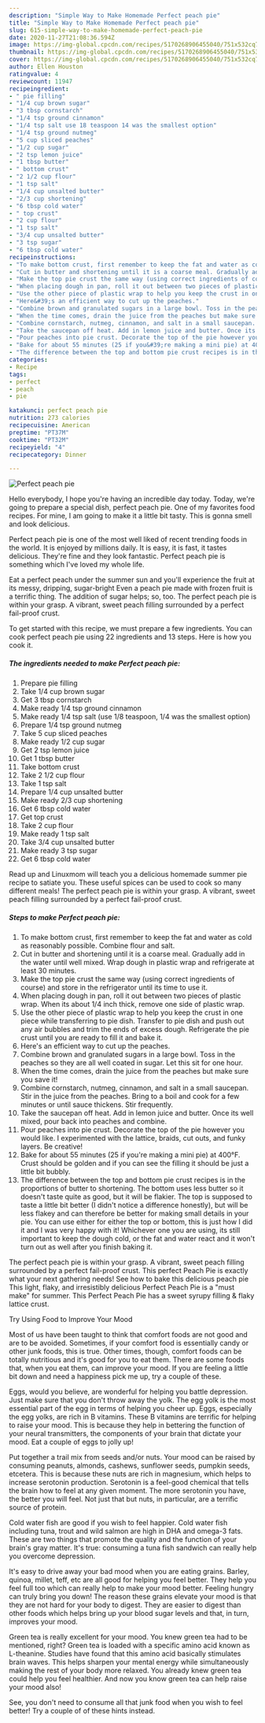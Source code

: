 ```yaml
---
description: "Simple Way to Make Homemade Perfect peach pie"
title: "Simple Way to Make Homemade Perfect peach pie"
slug: 615-simple-way-to-make-homemade-perfect-peach-pie
date: 2020-11-27T21:08:36.594Z
image: https://img-global.cpcdn.com/recipes/5170268906455040/751x532cq70/perfect-peach-pie-recipe-main-photo.jpg
thumbnail: https://img-global.cpcdn.com/recipes/5170268906455040/751x532cq70/perfect-peach-pie-recipe-main-photo.jpg
cover: https://img-global.cpcdn.com/recipes/5170268906455040/751x532cq70/perfect-peach-pie-recipe-main-photo.jpg
author: Ellen Houston
ratingvalue: 4
reviewcount: 11947
recipeingredient:
- " pie filling"
- "1/4 cup brown sugar"
- "3 tbsp cornstarch"
- "1/4 tsp ground cinnamon"
- "1/4 tsp salt use 18 teaspoon 14 was the smallest option"
- "1/4 tsp ground nutmeg"
- "5 cup sliced peaches"
- "1/2 cup sugar"
- "2 tsp lemon juice"
- "1 tbsp butter"
- " bottom crust"
- "2 1/2 cup flour"
- "1 tsp salt"
- "1/4 cup unsalted butter"
- "2/3 cup shortening"
- "6 tbsp cold water"
- " top crust"
- "2 cup flour"
- "1 tsp salt"
- "3/4 cup unsalted butter"
- "3 tsp sugar"
- "6 tbsp cold water"
recipeinstructions:
- "To make bottom crust, first remember to keep the fat and water as cold as reasonably possible. Combine flour and salt."
- "Cut in butter and shortening until it is a coarse meal. Gradually add in the water until well mixed. Wrap dough in plastic wrap and refrigerate at least 30 minutes."
- "Make the top pie crust the same way (using correct ingredients of course) and store in the refrigerator until its time to use it."
- "When placing dough in pan, roll it out between two pieces of plastic wrap. When its about 1/4 inch thick, remove one side of plastic wrap."
- "Use the other piece of plastic wrap to help you keep the crust in one piece while transferring to pie dish. Transfer to pie dish and push out any air bubbles and trim the ends of excess dough. Refrigerate the pie crust until you are ready to fill it and bake it."
- "Here&#39;s an efficient way to cut up the peaches."
- "Combine brown and granulated sugars in a large bowl. Toss in the peaches so they are all well coated in sugar. Let this sit for one hour."
- "When the time comes, drain the juice from the peaches but make sure you save it!"
- "Combine cornstarch, nutmeg, cinnamon, and salt in a small saucepan. Stir in the juice from the peaches. Bring to a boil and cook for a few minutes or until sauce thickens. Stir frequently."
- "Take the saucepan off heat. Add in lemon juice and butter. Once its well mixed, pour back into peaches and combine."
- "Pour peaches into pie crust. Decorate the top of the pie however you would like. I experimented with the lattice, braids, cut outs, and funky layers. Be creative!"
- "Bake for about 55 minutes (25 if you&#39;re making a mini pie) at 400°F. Crust should be golden and if you can see the filling it should be just a little bit bubbly."
- "The difference between the top and bottom pie crust recipes is in the proportions of butter to shortening. The bottom uses less butter so it doesn&#39;t taste quite as good, but it will be flakier. The top is supposed to taste a little bit better (I didn&#39;t notice a difference honestly), but will be less flakey and can therefore be better for making small details in your pie. You can use either for either the top or bottom, this is just how I did it and I was very happy with it! Whichever one you are using, its still important to keep the dough cold, or the fat and water react and it won&#39;t turn out as well after you finish baking it."
categories:
- Recipe
tags:
- perfect
- peach
- pie

katakunci: perfect peach pie 
nutrition: 273 calories
recipecuisine: American
preptime: "PT37M"
cooktime: "PT32M"
recipeyield: "4"
recipecategory: Dinner

---
```



![Perfect peach pie](https://img-global.cpcdn.com/recipes/5170268906455040/751x532cq70/perfect-peach-pie-recipe-main-photo.jpg)

Hello everybody, I hope you're having an incredible day today. Today, we're going to prepare a special dish, perfect peach pie. One of my favorites food recipes. For mine, I am going to make it a little bit tasty. This is gonna smell and look delicious.

Perfect peach pie is one of the most well liked of recent trending foods in the world. It is enjoyed by millions daily. It is easy, it is fast, it tastes delicious. They're fine and they look fantastic. Perfect peach pie is something which I've loved my whole life.

Eat a perfect peach under the summer sun and you&#39;ll experience the fruit at its messy, dripping, sugar-bright Even a peach pie made with frozen fruit is a terrific thing. The addition of sugar helps; so, too. The perfect peach pie is within your grasp. A vibrant, sweet peach filling surrounded by a perfect fail-proof crust.


To get started with this recipe, we must prepare a few ingredients. You can cook perfect peach pie using 22 ingredients and 13 steps. Here is how you cook it.

<!--inarticleads1-->

##### The ingredients needed to make Perfect peach pie:

1. Prepare  pie filling
1. Take 1/4 cup brown sugar
1. Get 3 tbsp cornstarch
1. Make ready 1/4 tsp ground cinnamon
1. Make ready 1/4 tsp salt (use 1/8 teaspoon, 1/4 was the smallest option)
1. Prepare 1/4 tsp ground nutmeg
1. Take 5 cup sliced peaches
1. Make ready 1/2 cup sugar
1. Get 2 tsp lemon juice
1. Get 1 tbsp butter
1. Take  bottom crust
1. Take 2 1/2 cup flour
1. Take 1 tsp salt
1. Prepare 1/4 cup unsalted butter
1. Make ready 2/3 cup shortening
1. Get 6 tbsp cold water
1. Get  top crust
1. Take 2 cup flour
1. Make ready 1 tsp salt
1. Take 3/4 cup unsalted butter
1. Make ready 3 tsp sugar
1. Get 6 tbsp cold water


Read up and Linuxmom will teach you a delicious homemade summer pie recipe to satiate you. These useful spices can be used to cook so many different meals! The perfect peach pie is within your grasp. A vibrant, sweet peach filling surrounded by a perfect fail-proof crust. 

<!--inarticleads2-->

##### Steps to make Perfect peach pie:

1. To make bottom crust, first remember to keep the fat and water as cold as reasonably possible. Combine flour and salt.
1. Cut in butter and shortening until it is a coarse meal. Gradually add in the water until well mixed. Wrap dough in plastic wrap and refrigerate at least 30 minutes.
1. Make the top pie crust the same way (using correct ingredients of course) and store in the refrigerator until its time to use it.
1. When placing dough in pan, roll it out between two pieces of plastic wrap. When its about 1/4 inch thick, remove one side of plastic wrap.
1. Use the other piece of plastic wrap to help you keep the crust in one piece while transferring to pie dish. Transfer to pie dish and push out any air bubbles and trim the ends of excess dough. Refrigerate the pie crust until you are ready to fill it and bake it.
1. Here&#39;s an efficient way to cut up the peaches.
1. Combine brown and granulated sugars in a large bowl. Toss in the peaches so they are all well coated in sugar. Let this sit for one hour.
1. When the time comes, drain the juice from the peaches but make sure you save it!
1. Combine cornstarch, nutmeg, cinnamon, and salt in a small saucepan. Stir in the juice from the peaches. Bring to a boil and cook for a few minutes or until sauce thickens. Stir frequently.
1. Take the saucepan off heat. Add in lemon juice and butter. Once its well mixed, pour back into peaches and combine.
1. Pour peaches into pie crust. Decorate the top of the pie however you would like. I experimented with the lattice, braids, cut outs, and funky layers. Be creative!
1. Bake for about 55 minutes (25 if you&#39;re making a mini pie) at 400°F. Crust should be golden and if you can see the filling it should be just a little bit bubbly.
1. The difference between the top and bottom pie crust recipes is in the proportions of butter to shortening. The bottom uses less butter so it doesn&#39;t taste quite as good, but it will be flakier. The top is supposed to taste a little bit better (I didn&#39;t notice a difference honestly), but will be less flakey and can therefore be better for making small details in your pie. You can use either for either the top or bottom, this is just how I did it and I was very happy with it! Whichever one you are using, its still important to keep the dough cold, or the fat and water react and it won&#39;t turn out as well after you finish baking it.


The perfect peach pie is within your grasp. A vibrant, sweet peach filling surrounded by a perfect fail-proof crust. This perfect Peach Pie is exactly what your next gathering needs! See how to bake this delicious peach pie This light, flaky, and irresistibly delicious Perfect Peach Pie is a &#34;must make&#34; for summer. This Perfect Peach Pie has a sweet syrupy filling &amp; flaky lattice crust. 

Try Using Food to Improve Your Mood


Most of us have been taught to think that comfort foods are not good and are to be avoided. Sometimes, if your comfort food is essentially candy or other junk foods, this is true. Other times, though, comfort foods can be totally nutritious and it's good for you to eat them. There are some foods that, when you eat them, can improve your mood. If you are feeling a little bit down and need a happiness pick me up, try a couple of these.

Eggs, would you believe, are wonderful for helping you battle depression. Just make sure that you don't throw away the yolk. The egg yolk is the most essential part of the egg in terms of helping you cheer up. Eggs, especially the egg yolks, are rich in B vitamins. These B vitamins are terrific for helping to raise your mood. This is because they help in bettering the function of your neural transmitters, the components of your brain that dictate your mood. Eat a couple of eggs to jolly up!

Put together a trail mix from seeds and/or nuts. Your mood can be raised by consuming peanuts, almonds, cashews, sunflower seeds, pumpkin seeds, etcetera. This is because these nuts are rich in magnesium, which helps to increase serotonin production. Serotonin is a feel-good chemical that tells the brain how to feel at any given moment. The more serotonin you have, the better you will feel. Not just that but nuts, in particular, are a terrific source of protein.

Cold water fish are good if you wish to feel happier. Cold water fish including tuna, trout and wild salmon are high in DHA and omega-3 fats. These are two things that promote the quality and the function of your brain's gray matter. It's true: consuming a tuna fish sandwich can really help you overcome depression. 

It's easy to drive away your bad mood when you are eating grains. Barley, quinoa, millet, teff, etc are all good for helping you feel better. They help you feel full too which can really help to make your mood better. Feeling hungry can truly bring you down! The reason these grains elevate your mood is that they are not hard for your body to digest. They are easier to digest than other foods which helps bring up your blood sugar levels and that, in turn, improves your mood.

Green tea is really excellent for your mood. You knew green tea had to be mentioned, right? Green tea is loaded with a specific amino acid known as L-theanine. Studies have found that this amino acid basically stimulates brain waves. This helps sharpen your mental energy while simultaneously making the rest of your body more relaxed. You already knew green tea could help you feel healthier. And now you know green tea can help raise your mood also!

See, you don't need to consume all that junk food when you wish to feel better! Try  a  couple of  of  these  hints  instead.

